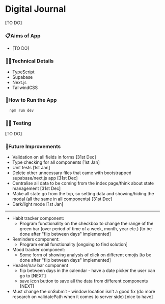 # Digital Journal

[TO DO]

### 📋Aims of App

- [TO DO]

### 👩‍💻Technical Details

- TypeScript
- Supabase
- Next.js
- TailwindCSS

### 🔧How to Run the App

```bash
  npm run dev
```

### 🕵️‍♀️ Testing

[TO DO]

### 💭Future Improvements

- Validation on all fields in forms [31st Dec]
- Type checking for all components [1st Jan]
- Unit tests [1st Jan]
- Delete other unncessary files that came with bootstrapped supabase/next.js app [31st Dec]
- Centralise all data to be coming from the index page/think about state management [31st Dec]
- Make all state go from the top, so setting data and showing/hiding the modal (all the same in all components) [31st Dec]
- Dark/light mode [1st Jan]

---

- Habit tracker component:
  - Program functionality on the checkbox to change the range of the green bar (over period of time of a week, month, year etc.) [to be done after "flip between days" implemented]
- Reminders component:
  - Program email functionality [ongoing to find solution]
- Mood tracker component:
  - Some form of showing analysis of click on different emojis [to be done after "flip between days" implemented]
- Header/nav bar component
  - flip between days in the calendar - have a date picker the user can go to [NEXT]
  - save icon button to save all the data from different components [NEXT]
- Must change the onSubmit - window location isn't a good fix (do more research on validatePath when it comes to server side) [nice to have]
